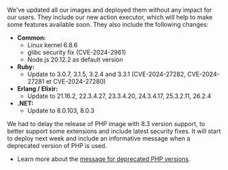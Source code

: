 
We've updated all our images and deployed them without any impact for our users. They include our new action executor, which will help to make some features available soon. They also include the following changes:

* **Common:**
  * Linux kernel 6.8.6
  * glibc security fix (CVE-2024-2961)
  * Node.js 20.12.2 as default version
* **Ruby:**
  * Update to 3.0.7, 3.1.5, 3.2.4 and 3.3.1 (CVE-2024-27282, CVE-2024-27281 et CVE-2024-27280)
* **Erlang / Elixir:**
  * Update to 21.16.2, 22.3.4.27, 23.3.4.20, 24.3.4.17, 25.3.2.11, 26.2.4
* **.NET:**
  * Update to 8.0.103, 8.0.3

We had to delay the release of PHP image with 8.3 version support, to better support some extensions and include latest security fixes. It will start to deploy next week and include an informative message when a deprecated version of PHP is used.

* Learn more about the [message for deprecated PHP versions](../04-24-php-deprecate-warning/).


